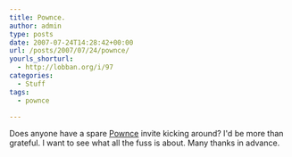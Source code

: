 ```yaml
---
title: Pownce.
author: admin
type: posts
date: 2007-07-24T14:28:42+00:00
url: /posts/2007/07/24/pownce/
yourls_shorturl:
  - http://lobban.org/i/97
categories:
  - Stuff
tags:
  - pownce

---
```

Does anyone have a spare [Pownce][1] invite kicking around? I'd be more than grateful. I want to see what all the fuss is about. Many thanks in advance.

 [1]: http://www.pownce.com/